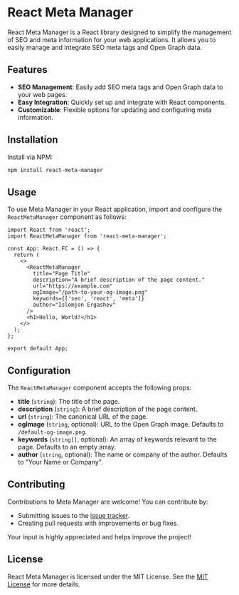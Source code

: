 # React Meta Manager

React Meta Manager is a React library designed to simplify the management of SEO and meta information for your web applications. It allows you to easily manage and integrate SEO meta tags and Open Graph data.

## Features

- **SEO Management**: Easily add SEO meta tags and Open Graph data to your web pages.
- **Easy Integration**: Quickly set up and integrate with React components.
- **Customizable**: Flexible options for updating and configuring meta information.

## Installation

Install via NPM:

```bash
npm install react-meta-manager
```

## Usage

To use Meta Manager in your React application, import and configure the `ReactMetaManager` component as follows:

```tsx
import React from 'react';
import ReactMetaManager from 'react-meta-manager';

const App: React.FC = () => {
  return (
    <>
      <ReactMetaManager
        title="Page Title"
        description="A brief description of the page content."
        url="https://example.com"
        ogImage="/path-to-your-og-image.png"
        keywords={['seo', 'react', 'meta']}
        author="Islomjon Ergashev"
      />
      <h1>Hello, World!</h1>
    </>
  );
};

export default App;
```

## Configuration

The `ReactMetaManager` component accepts the following props:

- **title** (`string`): The title of the page.
- **description** (`string`): A brief description of the page content.
- **url** (`string`): The canonical URL of the page.
- **ogImage** (`string`, optional): URL to the Open Graph image. Defaults to `/default-og-image.png`.
- **keywords** (`string[]`, optional): An array of keywords relevant to the page. Defaults to an empty array.
- **author** (`string`, optional): The name or company of the author. Defaults to "Your Name or Company".

## Contributing

Contributions to Meta Manager are welcome! You can contribute by:

- Submitting issues to the [issue tracker](/issues).
- Creating pull requests with improvements or bug fixes.

Your input is highly appreciated and helps improve the project!

## License

React Meta Manager is licensed under the MIT License. See the [MIT License](https://opensource.org/licenses/MIT) for more details.